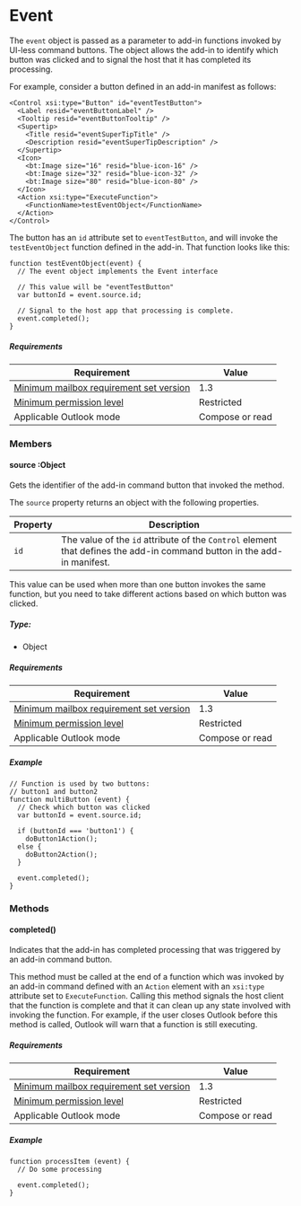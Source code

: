 

# Event

The `event` object is passed as a parameter to add-in functions invoked by UI-less command buttons. The object allows the add-in to identify which button was clicked and to signal the host that it has completed its processing.

For example, consider a button defined in an add-in manifest as follows:

```
<Control xsi:type="Button" id="eventTestButton">
  <Label resid="eventButtonLabel" />
  <Tooltip resid="eventButtonTooltip" />
  <Supertip>
    <Title resid="eventSuperTipTitle" />
    <Description resid="eventSuperTipDescription" />
  </Supertip>
  <Icon>
    <bt:Image size="16" resid="blue-icon-16" />
    <bt:Image size="32" resid="blue-icon-32" />
    <bt:Image size="80" resid="blue-icon-80" />
  </Icon>
  <Action xsi:type="ExecuteFunction">
    <FunctionName>testEventObject</FunctionName>
  </Action>
</Control>
```

The button has an `id` attribute set to `eventTestButton`, and will invoke the `testEventObject` function defined in the add-in. That function looks like this:

```
function testEventObject(event) {
  // The event object implements the Event interface

  // This value will be "eventTestButton"
  var buttonId = event.source.id;

  // Signal to the host app that processing is complete.
  event.completed();
}
```

##### Requirements

|Requirement| Value|
|---|---|
|[Minimum mailbox requirement set version](../tutorial-api-requirement-sets.md)| 1.3|
|[Minimum permission level](../../../docs/outlook/understanding-outlook-add-in-permissions.md)| Restricted|
|Applicable Outlook mode| Compose or read|

### Members

####  source :Object

Gets the identifier of the add-in command button that invoked the method.

The `source` property returns an object with the following properties.

| Property | Description |
| --- | --- |
| `id` | The value of the `id` attribute of the `Control` element that defines the add-in command button in the add-in manifest. |

This value can be used when more than one button invokes the same function, but you need to take different actions based on which button was clicked.

##### Type:

*   Object

##### Requirements

|Requirement| Value|
|---|---|
|[Minimum mailbox requirement set version](../tutorial-api-requirement-sets.md)| 1.3|
|[Minimum permission level](../../../docs/outlook/understanding-outlook-add-in-permissions.md)| Restricted|
|Applicable Outlook mode| Compose or read|

##### Example

```
// Function is used by two buttons:
// button1 and button2
function multiButton (event) {
  // Check which button was clicked
  var buttonId = event.source.id;

  if (buttonId === 'button1') {
    doButton1Action();
  else {
    doButton2Action();
  }

  event.completed();
}
```

### Methods

####  completed()

Indicates that the add-in has completed processing that was triggered by an add-in command button.

This method must be called at the end of a function which was invoked by an add-in command defined with an `Action` element with an `xsi:type` attribute set to `ExecuteFunction`. Calling this method signals the host client that the function is complete and that it can clean up any state involved with invoking the function. For example, if the user closes Outlook before this method is called, Outlook will warn that a function is still executing.

##### Requirements

|Requirement| Value|
|---|---|
|[Minimum mailbox requirement set version](../tutorial-api-requirement-sets.md)| 1.3|
|[Minimum permission level](../../../docs/outlook/understanding-outlook-add-in-permissions.md)| Restricted|
|Applicable Outlook mode| Compose or read|

##### Example

```
function processItem (event) {
  // Do some processing

  event.completed();
}
```
